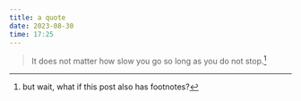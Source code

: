 ```yaml
---
title: a quote
date: 2023-08-30
time: 17:25
---
```


> It does not matter how slow you go so long as you do not stop.[^1]

[^1]: but wait, what if this post also has footnotes?

